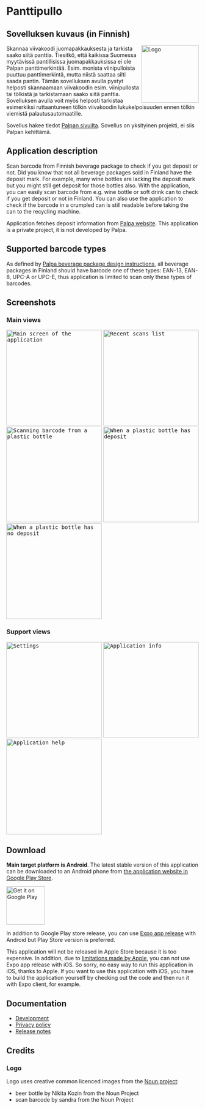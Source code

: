 # Panttipullo

## Sovelluksen kuvaus (in Finnish)

<img src="play_store/logo.png" width="150" alt="Logo" align="right" />

Skannaa viivakoodi juomapakkauksesta ja tarkista saako siitä panttia. Tiesitkö, 
että kaikissa Suomessa myytävissä pantillisissa juomapakkauksissa ei ole Palpan panttimerkintää. 
Esim. monista viinipulloista puuttuu panttimerkintä, mutta niistä saattaa silti saada pantin. 
Tämän sovelluksen avulla pystyt helposti skannaamaan viivakoodin esim. viinipullosta tai tölkistä 
ja tarkistamaan saako siitä panttia. Sovelluksen avulla voit myös helposti tarkistaa esimerkiksi
ruttaantuneen tölkin viivakoodin lukukelpoisuuden ennen tölkin viemistä palautusautomaatille.

Sovellus hakee tiedot [Palpan sivuilta](https://extra.palpa.fi/pantillisuus). 
Sovellus on yksityinen projekti, ei siis Palpan kehittämä.

## Application description

Scan barcode from Finnish beverage package to check if you get deposit or not. 
Did you know that not all beverage packages sold in Finland have the deposit mark. 
For example, many wine bottles are lacking the deposit mark but you might still get deposit 
for those bottles also. With the application, you can easily scan barcode from e.g. 
wine bottle or soft drink can to check if you get deposit or not in Finland.
You can also use the application to check if the barcode in a crumpled can is still readable
before taking the can to the recycling machine.

Application fetches deposit information from [Palpa website](https://extra.palpa.fi/pantillisuus). 
This application is a private project, it is not developed by Palpa.

## Supported barcode types

As defined by [Palpa beverage package design instructions](https://www.palpa.fi/materiaalipankki/), 
all beverage packages in Finland should have barcode one of these types: 
EAN-13, EAN-8, UPC-A or UPC-E, thus application is limited to scan only these types of barcodes.

## Screenshots

### Main views

<kbd><img src="play_store/screenshots/en/01_main_screen.png" width="250" alt="Main screen of the application"/></kbd> <kbd><img src="play_store/screenshots/en/02_recent_scans.png" width="250" alt="Recent scans list"/></kbd> <kbd><img src="play_store/screenshots/en/03_scanning.png" width="250" alt="Scanning barcode from a plastic bottle"/></kbd> <kbd><img src="play_store/screenshots/en/04_scan_result_has_deposit.png" width="250" alt="When a plastic bottle has deposit"/></kbd> <kbd><img src="play_store/screenshots/en/05_scan_result_no_deposit.png" width="250" alt="When a plastic bottle has no deposit"/></kbd>
  
### Support views

<kbd><img src="play_store/screenshots/en/06_settings.png" width="250" alt="Settings"/></kbd> <kbd><img src="play_store/screenshots/en/07_info.png" width="250" alt="Application info"/></kbd> <kbd><img src="play_store/screenshots/en/08_help.png" width="250" alt="Application help"/></kbd>

## Download

**Main target platform is Android**. The latest stable version of this application can be downloaded to an Android phone
from [the application website in Google Play Store](https://play.google.com/store/apps/details?id=fi.mvestola.panttipullo&hl=fi).

<a style="display: block;" href='https://play.google.com/store/apps/details?id=fi.mvestola.panttipullo&hl=fi'><img height="100" alt="Get it on Google Play" src='https://play.google.com/intl/en_us/badges/images/generic/en_badge_web_generic.png'/></a>

In addition to Google Play store release, you can use [Expo app release](https://expo.io/@mvestola/Panttipullo) with Android but Play Store version is preferred.

This application will not be released in Apple Store because it is too expensive. In addition, due to [limitations made by Apple](https://blog.expo.io/upcoming-limitations-to-ios-expo-client-8076d01aee1a), you can not use Expo app release with iOS. So sorry, no easy way to run this application in iOS, thanks to Apple. If you want to use this application with iOS, you have to build the application yourself by checking out the code and then run it with Expo client, for example.

## Documentation

* [Development](./docs/DEVELOPMENT.md)
* [Privacy policy](privacy-policy.md)
* [Release notes](RELEASE-NOTES.md)

## Credits

### Logo

Logo uses creative common licenced images from the [Noun project](https://thenounproject.com):
* beer bottle by Nikita Kozin from the Noun Project
* scan barcode by sandra from the Noun Project
